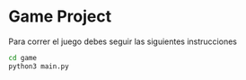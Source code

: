 # Game Project

Para correr el juego debes seguir las siguientes instrucciones
```sh
cd game
python3 main.py
```
